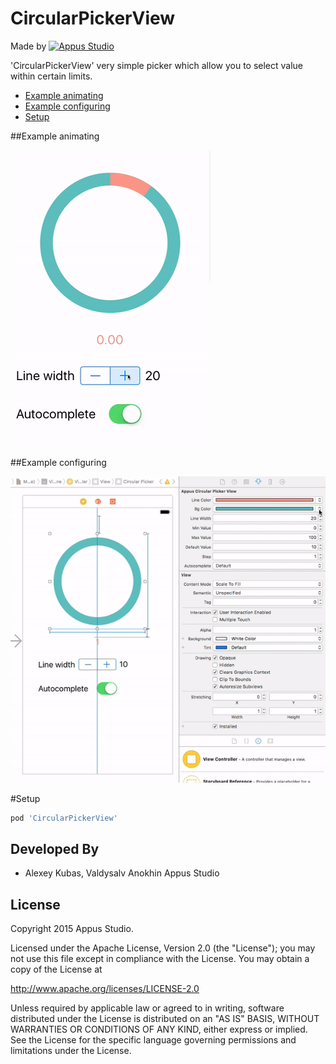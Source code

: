 CircularPickerView
=====================

Made by [![Appus Studio](https://github.com/appus-studio/Appus-Splash/blob/master/image/logo.png)](http://appus.pro)

'CircularPickerView' very simple picker which allow you to select value within certain limits.

* [Example animating](#example-animating)
* [Example configuring](#example-configuring)
* [Setup](#setup)


##Example animating

![](Resource/using_example.gif)

##Example configuring

![](Resource/config_example.gif)

#Setup
```Ruby
pod 'CircularPickerView'
```

Developed By
------------

* Alexey Kubas, Valdysalv Anokhin Appus Studio

License
--------

Copyright 2015 Appus Studio.

Licensed under the Apache License, Version 2.0 (the "License");
you may not use this file except in compliance with the License.
You may obtain a copy of the License at

http://www.apache.org/licenses/LICENSE-2.0

Unless required by applicable law or agreed to in writing, software
distributed under the License is distributed on an "AS IS" BASIS,
WITHOUT WARRANTIES OR CONDITIONS OF ANY KIND, either express or implied.
See the License for the specific language governing permissions and
limitations under the License.
